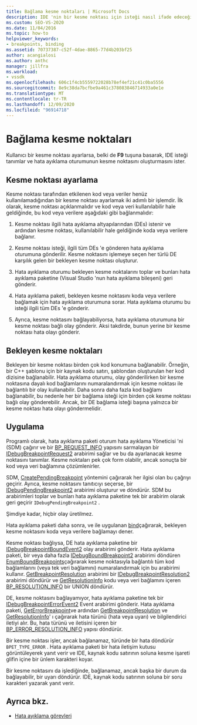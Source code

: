 ```yaml
---
title: Bağlama kesme noktaları | Microsoft Docs
description: IDE 'nin bir kesme noktası için isteği nasıl ifade edeceğinizi öğrenin ve bir Kullanıcı bir kesme noktası ayarladığında, hata ayıklama oturumunun kesme noktası oluşturmasını ister.
ms.custom: SEO-VS-2020
ms.date: 11/04/2016
ms.topic: how-to
helpviewer_keywords:
- breakpoints, binding
ms.assetid: 70737387-c52f-4dae-8865-77d4b203bf25
author: acangialosi
ms.author: anthc
manager: jillfra
ms.workload:
- vssdk
ms.openlocfilehash: 606c1f4cb5559722028b78ef4ef21c41c0ba5556
ms.sourcegitcommit: 8e9c38da7bcfbe9a461c378083846714933a0e1e
ms.translationtype: MT
ms.contentlocale: tr-TR
ms.lasthandoff: 12/09/2020
ms.locfileid: "96914718"
---
```

# <a name="bind-breakpoints"></a>Bağlama kesme noktaları
Kullanıcı bir kesme noktası ayarlarsa, belki de **F9** tuşuna basarak, IDE isteği tanımlar ve hata ayıklama oturumunun kesme noktasını oluşturmasını ister.

## <a name="set-a-breakpoint"></a>Kesme noktası ayarlama
 Kesme noktası tarafından etkilenen kod veya veriler henüz kullanılamadığından bir kesme noktası ayarlamak iki adımlı bir işlemdir. İlk olarak, kesme noktası açıklanmalıdır ve kod veya veri kullanılabilir hale geldiğinde, bu kod veya verilere aşağıdaki gibi bağlanmalıdır:

1. Kesme noktası ilgili hata ayıklama altyapılarından (DEs) istenir ve ardından kesme noktası, kullanılabilir hale geldiğinde koda veya verilere bağlanır.

2. Kesme noktası isteği, ilgili tüm DEs 'e gönderen hata ayıklama oturumuna gönderilir. Kesme noktasını işlemeye seçen her türlü DE karşılık gelen bir bekleyen kesme noktası oluşturur.

3. Hata ayıklama oturumu bekleyen kesme noktalarını toplar ve bunları hata ayıklama paketine (Visual Studio 'nun hata ayıklama bileşeni) geri gönderir.

4. Hata ayıklama paketi, bekleyen kesme noktasını koda veya verilere bağlamak için hata ayıklama oturumuna sorar. Hata ayıklama oturumu bu isteği ilgili tüm DEs 'e gönderir.

5. Ayrıca, kesme noktasını bağlayabiliyorsa, hata ayıklama oturumuna bir kesme noktası bağlı olay gönderir. Aksi takdirde, bunun yerine bir kesme noktası hata olayı gönderir.

## <a name="pending-breakpoints"></a>Bekleyen kesme noktaları
 Bekleyen bir kesme noktası birden çok kod konumuna bağlanabilir. Örneğin, bir C++ şablonu için bir kaynak kodu satırı, şablondan oluşturulan her kod dizisine bağlanabilir. Hata ayıklama oturumu, olay gönderilirken bir kesme noktasına dayalı kod bağlamlarını numaralandırmak için kesme noktası ile bağlantılı bir olay kullanabilir. Daha sonra daha fazla kod bağlamı bağlanabilir, bu nedenle her bir bağlama isteği için birden çok kesme noktası bağlı olay gönderebilir. Ancak, bir DE bağlama isteği başına yalnızca bir kesme noktası hata olayı göndermelidir.

## <a name="implementation"></a>Uygulama
 Programlı olarak, hata ayıklama paketi oturum hata ayıklama Yöneticisi 'ni (SDM) çağırır ve bir [BP_REQUEST_INFO](../../extensibility/debugger/reference/bp-request-info.md) yapısını sarmalayan bir [IDebugBreakpointRequest2](../../extensibility/debugger/reference/idebugbreakpointrequest2.md) arabirimi sağlar ve bu da ayarlanacak kesme noktasını tanımlar. Kesme noktaları pek çok form olabilir, ancak sonuçta bir kod veya veri bağlamına çözümlenirler.

 SDM, [CreatePendingBreakpoint](../../extensibility/debugger/reference/idebugengine2-creatependingbreakpoint.md) yöntemini çağırarak her ilgisi olan bu çağrıyı geçirir. Ayrıca, kesme noktasını tanıtıcıyı seçerse, bir [IDebugPendingBreakpoint2](../../extensibility/debugger/reference/idebugpendingbreakpoint2.md) arabirimi oluşturur ve döndürür. SDM bu arabirimleri toplar ve bunları hata ayıklama paketine tek bir arabirim olarak geri geçirir `IDebugPendingBreakpoint2` .

 Şimdiye kadar, hiçbir olay üretilmez.

 Hata ayıklama paketi daha sonra, ve ile uygulanan [bind](../../extensibility/debugger/reference/idebugpendingbreakpoint2-bind.md)çağırarak, bekleyen kesme noktasını koda veya verilere bağlamayı dener.

 Kesme noktası bağlıysa, DE hata ayıklama paketine bir [IDebugBreakpointBoundEvent2](../../extensibility/debugger/reference/idebugbreakpointboundevent2.md) olay arabirimi gönderir. Hata ayıklama paketi, bir veya daha fazla [IDebugBoundBreakpoint2](../../extensibility/debugger/reference/idebugboundbreakpoint2.md) arabirimi döndüren [EnumBoundBreakpoints](../../extensibility/debugger/reference/idebugbreakpointboundevent2-enumboundbreakpoints.md)çağırarak kesme noktasıyla bağlantılı tüm kod bağlamlarını (veya tek veri bağlamını) numaralandırmak için bu arabirimi kullanır. [GetBreakpointResolution](../../extensibility/debugger/reference/idebugboundbreakpoint2-getbreakpointresolution.md) arabirimi bir [IDebugBreakpointResolution2](../../extensibility/debugger/reference/idebugbreakpointresolution2.md) arabirimi döndürür ve [GetResolutionInfo](../../extensibility/debugger/reference/idebugbreakpointresolution2-getresolutioninfo.md) kodu veya veri bağlamını içeren [BP_RESOLUTION_INFO](../../extensibility/debugger/reference/bp-resolution-info.md) bir UNION döndürür.

 DE, kesme noktasını bağlayamıyor, hata ayıklama paketine tek bir [IDebugBreakpointErrorEvent2](../../extensibility/debugger/reference/idebugbreakpointerrorevent2.md) Event arabirimi gönderir. Hata ayıklama paketi, [GetErrorBreakpoint](../../extensibility/debugger/reference/idebugbreakpointerrorevent2-geterrorbreakpoint.md)ve ardından [GetBreakpointResolution](../../extensibility/debugger/reference/idebugerrorbreakpoint2-getbreakpointresolution.md) ve [GetResolutionInfo](../../extensibility/debugger/reference/idebugerrorbreakpointresolution2-getresolutioninfo.md)' ı çağırarak hata türünü (hata veya uyarı) ve bilgilendirici iletiyi alır. Bu, hata türünü ve iletisini içeren bir [BP_ERROR_RESOLUTION_INFO](../../extensibility/debugger/reference/bp-error-resolution-info.md) yapısı döndürür.

 Bir kesme noktası işler, ancak bağlanamaz, türünde bir hata döndürür `BPET_TYPE_ERROR` . Hata ayıklama paketi bir hata iletişim kutusu görüntüleyerek yanıt verir ve IDE, kaynak kodu satırının soluna kesme işareti glifin içine bir ünlem karakteri koyar.

 Bir kesme noktasını da işlediğinde, bağlanamaz, ancak başka bir durum da bağlayabilir, bir uyarı döndürür. IDE, kaynak kodu satırının soluna bir soru karakteri yazarak yanıt verir.

## <a name="see-also"></a>Ayrıca bkz.
- [Hata ayıklama görevleri](../../extensibility/debugger/debugging-tasks.md)

